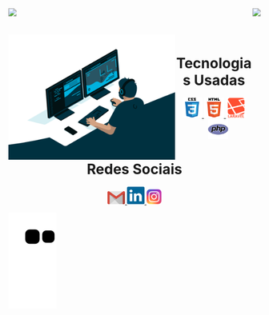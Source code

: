 ##

<div>
  <img  height="180em" src="https://github-readme-stats.vercel.app/api?username=giovanneluna&show_icons=true&theme=tokyonight&include_all_commits=true&count_private=true"/>
  <img align="right" height="180em" src="https://github-readme-stats.vercel.app/api/top-langs/?username=giovanneluna&layout=compact&langs_count=16&theme=tokyonight"/>
</div>
<br>

<div  align="center"> 
  <div style="display: inline_block"><br>
    <img align="left" height="250" alt="coding-time" src="code.gif">
    <h1 align="center">Tecnologias Usadas</h1>
<a href="https://www.w3schools.com/css/" target="_blank" rel="noreferrer">
    <img src="https://raw.githubusercontent.com/devicons/devicon/master/icons/css3/css3-original-wordmark.svg" alt="css3" width="40" height="40" />
  </a>
  <a href="https://www.w3.org/html/" target="_blank" rel="noreferrer">
    <img src="https://raw.githubusercontent.com/devicons/devicon/master/icons/html5/html5-original-wordmark.svg" alt="html5" width="40" height="40" />
  </a>
    <a href="https://laravel.com/" target="_blank" rel="noreferrer"> <img src="https://raw.githubusercontent.com/devicons/devicon/master/icons/laravel/laravel-plain-wordmark.svg" alt="laravel" width="40" height="40" />
  </a>
  <a href="https://www.php.net" target="_blank" rel="noreferrer">
    <img src="https://raw.githubusercontent.com/devicons/devicon/master/icons/php/php-original.svg" alt="php" width="40" height="40" />
  </a>
  </div>
    
  
  <h1 align="center">Redes Sociais</h1>
    <a href = "mailto: gikalunalticg@gmail.com">
      <img width="35" src="gmail.svg">
    </a>
    <a href = "https://www.linkedin.com/in/giovanne-de-luna-ara%C3%BAjo-filho-0b341b245/">
      <img width="35" src="linkedin.svg">
    </a>
    <a href = "https://www.instagram.com/giovanneluna/">
      <img width="30" src="instagram.png">
    </a>
</div>
  
![Snake animation](https://github.com/giovanneluna/giovanneluna/blob/output/github-contribution-grid-snake.svg)
